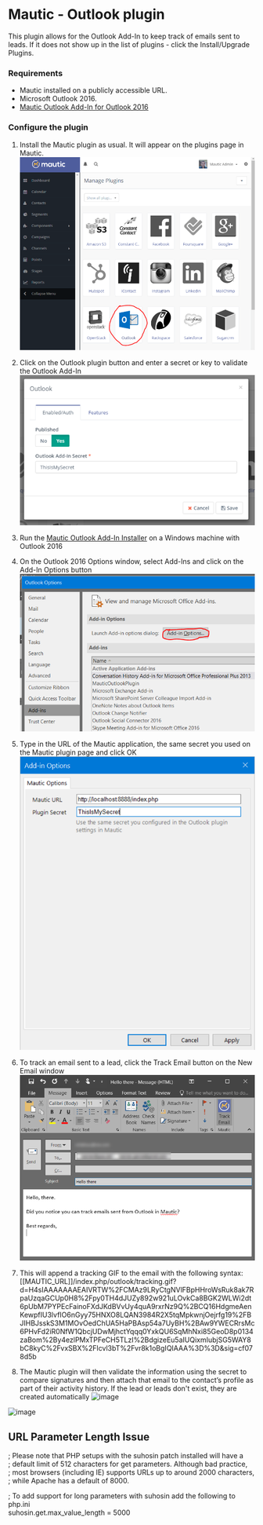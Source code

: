 # Mautic - Outlook plugin

This plugin allows for the Outlook Add-In to keep track of emails sent to leads. If it does not show up in the list of plugins - click the Install/Upgrade Plugins. 

### Requirements

- Mautic installed on a publicly accessible URL.
- Microsoft Outlook 2016.
- [Mautic Outlook Add-In for Outlook 2016](https://github.com/mautic/mautic/files/402928/Mautic.Outlook.Plugin.Setup.zip)

### Configure the plugin

1. Install the Mautic plugin as usual. It will appear on the plugins page in Mautic.
![image](/plugins/media/outlook/outlook_plugin.png)

2. Click on the Outlook plugin button and enter a secret or key to validate the Outlook Add-In
![image](/plugins/media/outlook/secret.png)

3. Run the [Mautic Outlook Add-In Installer](https://github.com/mautic/mautic/files/402928/Mautic.Outlook.Plugin.Setup.zip) on a Windows machine with Outlook 2016

4. On the Outlook 2016 Options window, select Add-Ins and click on the Add-In Options button
![image](/plugins/media/outlook/outlook_addin.png)

5. Type in the URL of the Mautic application, the same secret you used on the Mautic plugin page and click OK
![image](/plugins/media/outlook/outlook_settings.png)

6. To track an email sent to a lead, click the Track Email button on the New Email window
![image](/plugins/media/outlook/outlook_send.png)

7. This will append a tracking GIF to the email with the following syntax:  [[MAUTIC_URL]]/index.php/outlook/tracking.gif?d=H4sIAAAAAAAEAIVRTW%2FCMAz9LRyCtgNVlFBpHHroWsRuk8ak7RpaUzqaGCUp0H8%2Fpy0TH4dJUZy892w921uLOvkCa8BGK2WLWi2dt6pUbM7PYPEcFainoFXdJKdBVvUy4quA9rxrNz9Q%2BCQ16HdgmeAenKewpfIU3lvfIO6nGyy75HNXO8LQAN3984R2X5tqMpkwnjOejrfg19%2FBJIHBJsskS3M1MOvOedChUA5HaPBAsp54a7UyBH%2BAw9YWECRrsMc6PHvFd2iR0NfW1QbcjUDwMjhctYqqq0YxkQU6SqMhNxi85GeoD8p0134zaBom%2By4ezlPMxTPFeCH5TLzI%2BdgizeEu5aIUQixmIubjSG5WAY8bC8kyC%2FvxSBX%2Flcvl3bT%2Fvr8k1oBgIQIAAA%3D%3D&sig=cf078d5b

8. The Mautic plugin will then validate the information using the secret to compare signatures and then attach that email to the contact’s profile as part of their activity history. If the lead or leads don't exist, they are created automatically
![image](/plugins/media/outlook/outlook_contacts.png)

  ![image](/plugins/media/outlook/outlook_timeline.png)

## URL Parameter Length Issue
; Please note that PHP setups with the suhosin patch installed will have a                                   
; default limit of 512 characters for get parameters. Although bad practice,                                 
; most browsers (including IE) supports URLs up to around 2000 characters,                                   
; while Apache has a default of 8000.                                                                        

; To add support for long parameters with suhosin add the following to php.ini                                                         
suhosin.get.max_value_length = 5000

